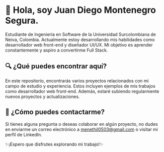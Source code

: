 # 👋 Hola, soy Juan Diego Montenegro Segura.

Estudiante de Ingeniería en Software de la Universidad Surcolombiana de Neiva, Colombia. Actualmente estoy desarrollando mis habilidades como desarrollador web front-end y diseñador UI/UX. Mi objetivo es aprender constantemente y aspiro a convertirme Full Stack.

## 🔍 ¿Qué puedes encontrar aquí?

En este repositorio, encontrarás varios proyectos relacionados con mi campo de estudio y experiencia. Estos incluyen ejemplos de mis trabajos como desarrollador web front-end. Además, estaré subiendo regularmente nuevos proyectos y actualizaciones.

## 🤝 ¿Cómo puedes contactarme?

Si tienes alguna pregunta o deseas colaborar en algún proyecto, no dudes en enviarme un correo electrónico a menethil0503@gmail.com o visitar mi perfil de LinkedIn.

✨¡Espero que disfrutes explorando mi trabajo!✨

<!--
**Juanshiu/Juanshiu** is a ✨ _special_ ✨ repository because its `README.md` (this file) appears on your GitHub profile.

Here are some ideas to get you started:

- 🔭 I’m currently working on ...
- 🌱 I’m currently learning ...
- 👯 I’m looking to collaborate on ...
- 🤔 I’m looking for help with ...
- 💬 Ask me about ...
- 📫 How to reach me: ...
- 😄 Pronouns: ...
- ⚡ Fun fact: ...
-->
